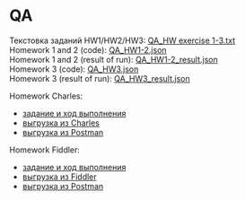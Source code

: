 # QA   
Текстовка заданий HW1/HW2/HW3: [QA_HW exercise 1-3.txt](https://github.com/ItGroupAlex/Postman/blob/main/QA_HW_exercise_1-3.txt "link")   
Homework 1 and 2 (code): [QA_HW1-2.json](https://github.com/ItGroupAlex/Postman/blob/main/QA_HW1-2.json "link")  
Homework 1 and 2 (result of run): [QA_HW1-2_result.json](https://github.com/ItGroupAlex/Postman/blob/main/QA_HW1-2_result.json "link")   
Homework 3 (code): [QA_HW3.json](https://github.com/ItGroupAlex/Postman/blob/main/QA_HW1-2.json "link")  
Homework 3 (result of run): [QA_HW3_result.json](https://github.com/ItGroupAlex/Postman/blob/main/QA_HW1-2_result.json "link")   


Homework Charles:   
* [задание и ход выполнения](https://github.com/ItGroupAlex/Postman/blob/main/Charles_QA_HW.md "link")     
* [выгрузка из Charles](https://github.com/ItGroupAlex/Postman/blob/main/Charles_HW_export.chls "link")
* [выгрузка из Postman](https://github.com/ItGroupAlex/Postman/blob/main/Charles.postman_collection.json "link")   

Homework Fiddler:   
* [задание и ход выполнения](https://github.com/ItGroupAlex/Postman/blob/main/Fiddler_QA_HW.md "link")     
* [выгрузка из Fiddler](https://github.com/ItGroupAlex/Postman/blob/main/Rules_HW_fiddler.farx "link")
* [выгрузка из Postman](https://github.com/ItGroupAlex/Postman/blob/main/Fiddler.postman_collection.json "link")    
